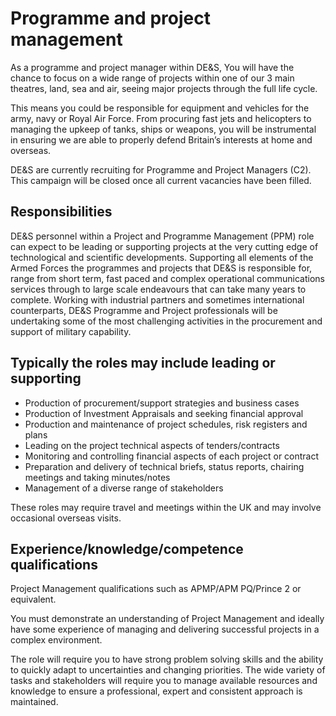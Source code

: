 # Programme and project management

As a programme and project manager within DE&S, You will have the chance to focus on a wide range of projects within one of our 3 main theatres, land, sea and air, seeing major projects through the full life cycle.

This means you could be responsible for equipment and vehicles for the army, navy or Royal Air Force. From procuring fast jets and helicopters to managing the upkeep of tanks, ships or weapons, you will be instrumental in ensuring we are able to properly defend Britain’s interests at home and overseas.

DE&S are currently recruiting for Programme and Project Managers (C2). This campaign will be closed once all current vacancies have been filled.

## Responsibilities

DE&S personnel within a Project and Programme Management (PPM) role can expect to be leading or supporting projects at the very cutting edge of technological and scientific developments. Supporting all elements of the Armed Forces the programmes and projects that DE&S is responsible for, range from short term, fast paced and complex operational communications services through to large scale endeavours that can take many years to complete. Working with industrial partners and sometimes international counterparts, DE&S Programme and Project professionals will be undertaking some of the most challenging activities in the procurement and support of military capability. 

## Typically the roles may include leading or supporting

- Production of procurement/support strategies and business cases 
- Production of Investment Appraisals and seeking financial approval 
- Production and maintenance of project schedules, risk registers and plans 
- Leading on the project technical aspects of tenders/contracts 
- Monitoring and controlling financial aspects of each project or contract 
- Preparation and delivery of technical briefs, status reports, chairing meetings and taking minutes/notes 
- Management of a diverse range of stakeholders 

These roles may require travel and meetings within the UK and may involve occasional overseas visits. 

## Experience/knowledge/competence qualifications

Project Management qualifications such as APMP/APM PQ/Prince 2 or equivalent. 

You must demonstrate an understanding of Project Management and ideally have some experience of managing and delivering successful projects in a complex environment. 

The role will require you to have strong problem solving skills and the ability to quickly adapt to uncertainties and changing priorities. The wide variety of tasks and stakeholders will require you to manage available resources and knowledge to ensure a professional, expert and consistent approach is maintained. 
